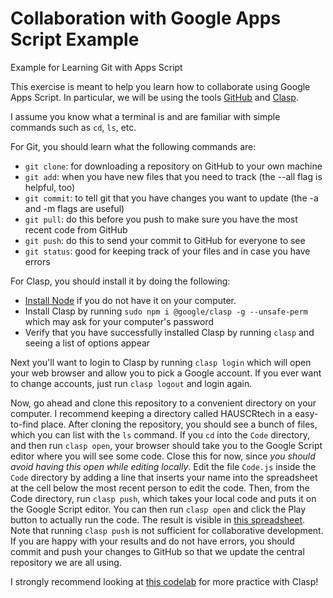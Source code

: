 # Collaboration with Google Apps Script Example
Example for Learning Git with Apps Script

This exercise is meant to help you learn how to collaborate using Google Apps Script.
In particular, we will be using the tools [GitHub](https://guides.github.com/activities/hello-world/)
and [Clasp](https://codelabs.developers.google.com/codelabs/clasp/#0).

I assume you know what a terminal is and are familiar with simple commands such
as `cd`, `ls`, etc.

For Git, you should learn what the following commands are:
* `git clone`: for downloading a repository on GitHub to your own machine
* `git add`: when you have new files that you need to track (the --all flag is helpful, too)
* `git commit`: to tell git that you have changes you want to update (the -a and -m flags are useful)
* `git pull`: do this before you push to make sure you have the most recent code from GitHub
* `git push`: do this to send your commit to GitHub for everyone to see
* `git status`: good for keeping track of your files and in case you have errors

For Clasp, you should install it by doing the following:
* [Install Node](https://nodejs.org/en/download/) if you do not have it on your computer.
* Install Clasp by running `sudo npm i @google/clasp -g --unsafe-perm` which may ask for your computer's password
* Verify that you have successfully installed Clasp by running `clasp` and seeing a list of options appear

Next you'll want to login to Clasp by running `clasp login` which will open your
web browser and allow you to pick a Google account. If you ever want to change
accounts, just run `clasp logout` and login again.

Now, go ahead and clone this repository to a convenient directory on your computer.
I recommend keeping a directory called HAUSCRtech in a easy-to-find place. After
cloning the repository, you should see a bunch of files, which you can list with
the `ls` command. If you `cd` into the `Code` directory, and then run `clasp open`,
your browser should take you to the Google Script editor where you will see some code.
Close this for now, since *you should avoid having this open while editing locally*.
Edit the file `Code.js` inside the `Code` directory by adding a line that inserts
your name into the spreadsheet at the cell below the most recent person to edit the
code. Then, from the Code directory, run `clasp push`, which takes your local code and puts it on the Google 
Script editor. You can then run `clasp open` and click the Play button to actually
run the code. The result is visible in [this spreadsheet](https://docs.google.com/spreadsheets/d/1M-3v2b4eGb736QOrQ1AY6pcC8lQJkqyy9vAXK2Wjn9w/edit#gid=0). Note that running
`clasp push` is not sufficient for collaborative development. If you are happy
with your results and do not have errors, you should commit and push your changes
to GitHub so that we update the central repository we are all using.

I strongly recommend looking at [this codelab](https://codelabs.developers.google.com/codelabs/clasp) for more practice with Clasp!
